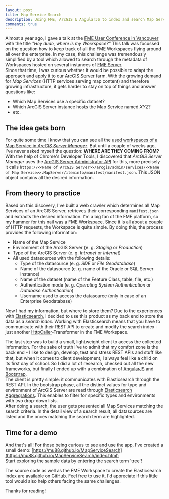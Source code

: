 ```yaml
---
layout: post
title: Map Service Search
description: Using FME, ArcGIS & AngularJS to index and search Map Services.
comments: true
---
```


Almost a year ago, I gave a talk at the [FME User Conference in Vancouver](https://fmeuc.com/) with the title *"Hey dude, where is my Workspace?"* This talk was focussed on the question how to keep track of all the FME Workspaces flying around all over the enterprise. In my case, this challenge was tremendously simplified by a tool which allowed to search through the metadata of Workspaces hosted on several instances of [FME Server](https://www.safe.com/fme/fme-server/).  
Since that time, I was curious whether it would be possible to adapt the approach and apply it to our [ArcGIS Server](https://www.esri.com/en-us/arcgis/products/arcgis-enterprise/overview) farm. With the growing demand for *Map Services* (HTTP services serving map content) and therefore growing infrastructure, it gets harder to stay on top of things and answer questions like:
* Which Map Services use a specific dataset?
* Which ArcGIS Server instance hosts the Map Service named *XYZ*?
* etc.

## The idea gets born
For quite some time I know that you can see all the [used workspaces of a Map Service in *ArcGIS Server Manager*](http://enterprise.arcgis.com/en/server/latest/publish-services/windows/reviewing-service-workspaces-in-manager.htm). But until a couple of weeks ago, I've never asked myself the question: **WHERE ARE THEY COMING FROM?**  
With the help of Chrome's Developer Tools, I discovered that *ArcGIS Server Manager* uses the [ArcGIS Server Administrator API](https://developers.arcgis.com/rest/services-reference/rest-api-admin.htm) for this, more precisely it calls `https://<<Name of ArcGIS Server>>/arcgis/admin/services/<<Name of Map Service>>.MapServer/iteminfo/manifest/manifest.json`. This JSON object contains all the desired information.

## From theory to practice
Based on this discovery, I've built a web crawler which determines all Map Services of an ArcGIS Server, retrieves their corresponding `manifest.json` and extracts the desired information. I'm a big fan of the FME platform, so my hammer for this nail was a FME Workspace. Since it is all about a couple of HTTP requests, the Workspace is quite simple. By doing this, the process provides the following information:
* Name of the Map Service
* Environment of the ArcGIS Server (e. g. *Staging* or *Production*)
* Type of the ArcGIS Server (e. g. *Intranet* or *Internet*)
* All used datasources with the following details:
  * Type of the datasource  (e. g. *SDE* or *File Geodatabase*)
  * Name of the datasource (e. g. name of the Oracle or SQL Server instance)
  * Name of the dataset (name of the Feature Class, table, file, etc.)
  * Authentication mode (e. g. *Operating System Authentication* or *Database Authentication*)
  * Username used to access the datasource (only in case of an Enterprise Geodatabase)

Now I had my information, but where to store them? Due to the experiences with [Elasticsearch](https://www.elastic.co/products/elasticsearch), I decided to use this product as my back end to store the data as a *search index*. Working with Elasticsearch means that you have to communicate with their REST API to create and modify the search index - just another [HttpCaller](https://www.safe.com/transformers/http-caller/)-Transformer in the FME Workspace.

The last step was to build a small, lightweight client to access the collected information. For the sake of truth I've to admit that my comfort zone is the back end - I like to design, develop, test and stress REST APIs and stuff like that, but when it comes to client development, I always feel like a child on its first day of school. So I did a lot of research, checked out all the new frameworks, but finally I ended up with a combination of [AngularJS](https://angularjs.org/) and [Bootstrap](http://getbootstrap.com/).  
The client is pretty simple: it communicates with Elasticsearch through the REST API. In the bootstrap phase, all the distinct values for type and environment of ArcGIS Server are read through [Elasticsearch Aggregrations](https://www.elastic.co/guide/en/elasticsearch/reference/current/search-aggregations.html). This enables to filter for specific types and environments with two drop-down lists.  
After doing a search, the user gets presented all Map Services matching the search criteria. In the detail view of a search result, all datasources are listed and the onces matching the search term are highlighted.

## Time for a demo
And that's all! For those being curious to see and use the app, I've created a small demo: [https://mu88.github.io/MapServiceSearch](https://mu88.github.io/MapServiceSearch/index.html)  
Start exploring the sample data by entering the search term 'tree'!

The source code as well as the FME Workspace to create the Elasticsearch index are available on [GitHub](https://github.com/mu88/MapServiceSearch). Feel free to use it, I'd appreciate if this little tool would also help others facing the same challenges.

Thanks for reading!